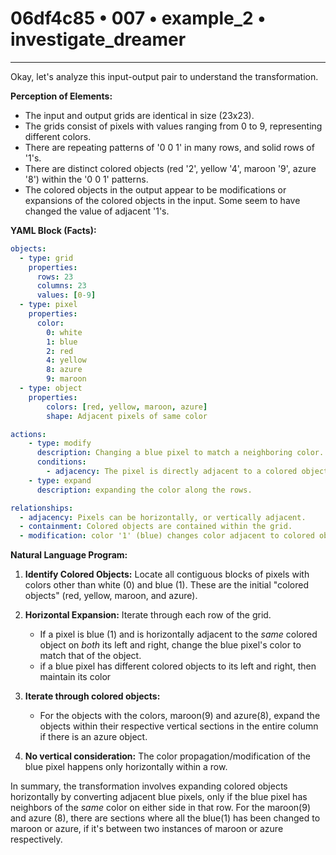 # 06df4c85 • 007 • example_2 • investigate_dreamer

---
Okay, let's analyze this input-output pair to understand the transformation.

**Perception of Elements:**

*   The input and output grids are identical in size (23x23).
*   The grids consist of pixels with values ranging from 0 to 9, representing different colors.
*   There are repeating patterns of '0 0 1' in many rows, and solid rows of '1's.
*   There are distinct colored objects (red '2', yellow '4', maroon '9', azure '8') within the '0 0 1' patterns.
*   The colored objects in the output appear to be modifications or expansions of the colored objects in the input. Some seem to have changed the value of adjacent '1's.

**YAML Block (Facts):**



```yaml
objects:
  - type: grid
    properties:
      rows: 23
      columns: 23
      values: [0-9]
  - type: pixel
    properties:
      color:
        0: white
        1: blue
        2: red
        4: yellow
        8: azure
        9: maroon
  - type: object
    properties:
        colors: [red, yellow, maroon, azure]
        shape: Adjacent pixels of same color

actions:
    - type: modify
      description: Changing a blue pixel to match a neighboring color.
      conditions:
        - adjacency: The pixel is directly adjacent to a colored object.
    - type: expand
      description: expanding the color along the rows.

relationships:
  - adjacency: Pixels can be horizontally, or vertically adjacent.
  - containment: Colored objects are contained within the grid.
  - modification: color '1' (blue) changes color adjacent to colored objects
```



**Natural Language Program:**

1.  **Identify Colored Objects:** Locate all contiguous blocks of pixels with colors other than white (0) and blue (1). These are the initial "colored objects" (red, yellow, maroon, and azure).

2.  **Horizontal Expansion:** Iterate through each row of the grid.
    *   If a pixel is blue (1) and is horizontally adjacent to the *same* colored object on *both* its left and right, change the blue pixel's color to match that of the object.
    * if a blue pixel has different colored objects to its left and right, then maintain its color

3.  **Iterate through colored objects:**
    * For the objects with the colors, maroon(9) and azure(8), expand the objects within their respective vertical sections in the entire column if there is an azure object.

4. **No vertical consideration:** The color propagation/modification of the blue pixel happens only horizontally within a row.

In summary, the transformation involves expanding colored objects horizontally by converting adjacent blue pixels, only if the blue pixel has neighbors of the *same* color on either side in that row.
For the maroon(9) and azure (8), there are sections where all the blue(1) has been changed to maroon or azure, if it's between two instances of maroon or azure respectively.

